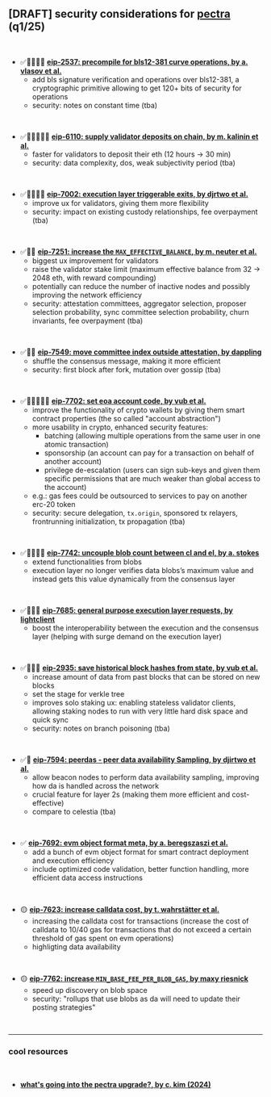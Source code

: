 ## [DRAFT] security considerations for **[pectra](https://eips.ethereum.org/EIPS/eip-7600)** (q1/25)

<br>

* ✅🔐🏋🏻‍♀️ **[eip-2537: precompile for bls12-381 curve operations, by a. vlasov et al.](https://eips.ethereum.org/EIPS/eip-2537)**
  - add bls signature verification and operations over bls12-381, a cryptographic primitive allowing to get 120+ bits of security for operations 
  - security: notes on constant time (tba)

<br>

* ✅🔐🤝🏋🏻‍♀️ **[eip-6110: supply validator deposits on chain, by m. kalinin et al.](https://eips.ethereum.org/EIPS/eip-61100)**
  - faster for validators to deposit their eth (12 hours -> 30 min)
  - security: data complexity, dos, weak subjectivity period (tba)

<br>

* ✅🔐🏋🏻‍♀️ **[eip-7002: execution layer triggerable exits, by djrtwo et al.](https://eips.ethereum.org/EIPS/eip-7002)**
  - improve ux for validators, giving them more flexibility
  - security: impact on existing custody relationships, fee overpayment (tba)

<br>

* ✅🔐🤝 **[eip-7251: increase the `MAX_EFFECTIVE_BALANCE`, by m. neuter et al.](https://eips.ethereum.org/EIPS/eip-7251)**
  - biggest ux improvement for validators
  - raise the validator stake limit (maximum effective balance from 32 -> 2048 eth, with reward compounding)
  - potentially can reduce the number of inactive nodes and possibly improving the network efficiency
  - security: attestation committees, aggregator selection, proposer selection probability, sync committee selection probability, churn invariants, fee overpayment (tba)

<br>

* ✅🔐🤝 **[eip-7549: move committee index outside attestation, by dappling](https://eips.ethereum.org/EIPS/eip-7549)**
  - shuffle the consensus message, making it more efficient
  - security: first block after fork, mutation over gossip (tba)

<br>

* ✅🔐🤝🏋🏻‍♀️ **[eip-7702: set eoa account code, by vub et al.](https://eips.ethereum.org/EIPS/eip-7702)**
  - improve the functionality of crypto wallets by giving them smart contract properties (the so called "account abstraction")
  - more usability in crypto, enhanced security features:
    - batching (allowing multiple operations from the same user in one atomic transaction)
    - sponsorship (an account can pay for a transaction on behalf of another account)
    - privilege de-escalation (users can sign sub-keys and given them specific permissions that are much weaker than global access to the account)
  - e.g.: gas fees could be outsourced to services to pay on another erc-20 token
  - security: secure delegation, `tx.origin`, sponsored tx relayers, frontrunning initialization, tx propagation (tba)

<br>

* ✅🤝🏋🏻‍♀️ **[eip-7742: uncouple blob count between cl and el, by a. stokes](https://eips.ethereum.org/EIPS/eip-7742)**
  - extend functionalities from blobs
  - execution layer no longer verifies data blobs’s maximum value and instead gets this value dynamically from the consensus layer

<br>

* ✅🏋🏻‍♀️ **[eip-7685: general purpose execution layer requests, by lightclient](https://eips.ethereum.org/EIPS/eip-7685)**
  - boost the interoperability between the execution and the consensus layer (helping with surge demand on the execution layer)

<br>

* ✅🏋🏻‍♀️ **[eip-2935: save historical block hashes from state, by vub et al.](https://eips.ethereum.org/EIPS/eip-2935)**
  - increase amount of data from past blocks that can be stored on new blocks
  - set the stage for verkle tree
  - improves solo staking ux: enabling stateless validator clients, allowing staking nodes to run with very little hard disk space and quick sync
  - security: notes on branch poisoning (tba)

<br>

* ✅🤝 **[eip-7594: peerdas - peer data availability Sampling, by djirtwo et al.](https://eips.ethereum.org/EIPS/eip-7594)**
  - allow beacon nodes to perform data availability sampling, improving how da is handled across the network
  - crucial feature for layer 2s (making them more efficient and cost-effective)
  - compare to celestia (tba)
 
<br>

* ✅ **[eip-7692: evm object format meta, by a. beregszaszi et al.](https://eips.ethereum.org/EIPS/eip-7692)**
  - add a bunch of evm object format for smart contract deployment and execution efficiency
  - include optimized code validation, better function handling, more efficient data access instructions

<br>

* 🟡 **[eip-7623: increase calldata cost, by t. wahrstätter et al.](https://eips.ethereum.org/EIPS/eip-7623)**
  - increasing the calldata cost for transactions (increase the cost of calldata to 10/40 gas for transactions that do not exceed a certain threshold of gas spent on evm operations)
  - highligting data availability

<br>

* 🟡 **[eip-7762: increase `MIN_BASE_FEE_PER_BLOB_GAS`, by maxy riesnick](https://eips.ethereum.org/EIPS/eip-7762)**
  -  speed up discovery on blob space
  -  security: "rollups that use blobs as da will need to update their posting strategies"

<br>

----

### cool resources

<br>

* **[what's going into the pectra upgrade?, by c. kim (2024)](https://www.youtube.com/watch?v=ufIDBCgdGwY)**
  
